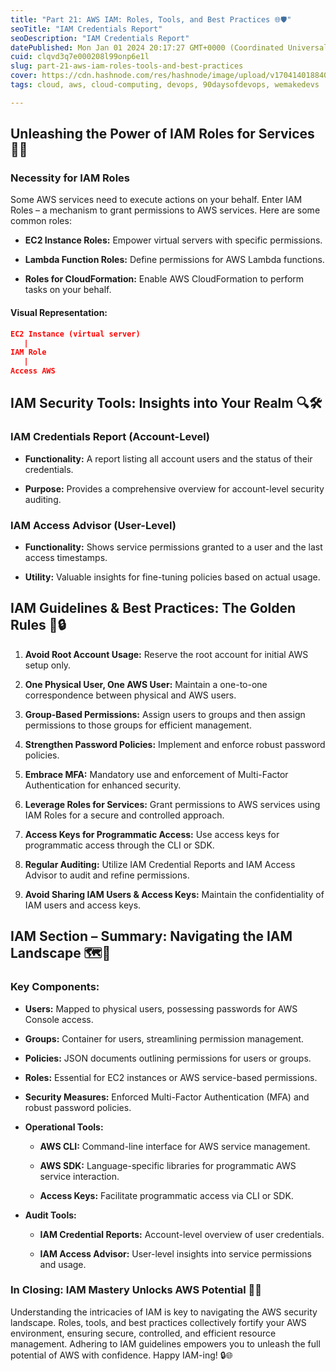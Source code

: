 ```yaml
---
title: "Part 21: AWS IAM: Roles, Tools, and Best Practices 🌐🛡️"
seoTitle: "IAM Credentials Report"
seoDescription: "IAM Credentials Report"
datePublished: Mon Jan 01 2024 20:17:27 GMT+0000 (Coordinated Universal Time)
cuid: clqvd3q7e000208l99onp6e1l
slug: part-21-aws-iam-roles-tools-and-best-practices
cover: https://cdn.hashnode.com/res/hashnode/image/upload/v1704140188403/47f45191-d4b8-48f4-8aeb-45384ab3bd68.png
tags: cloud, aws, cloud-computing, devops, 90daysofdevops, wemakedevs

---
```


## **Unleashing the Power of IAM Roles for Services 🚀🤖**

### **Necessity for IAM Roles**

Some AWS services need to execute actions on your behalf. Enter IAM Roles – a mechanism to grant permissions to AWS services. Here are some common roles:

* **EC2 Instance Roles:** Empower virtual servers with specific permissions.
    
* **Lambda Function Roles:** Define permissions for AWS Lambda functions.
    
* **Roles for CloudFormation:** Enable AWS CloudFormation to perform tasks on your behalf.
    

#### **Visual Representation:**

```json
EC2 Instance (virtual server)
   |
IAM Role
   |
Access AWS
```

## **IAM Security Tools: Insights into Your Realm 🔍🛠️**

### **IAM Credentials Report (Account-Level)**

* **Functionality:** A report listing all account users and the status of their credentials.
    
* **Purpose:** Provides a comprehensive overview for account-level security auditing.
    

### **IAM Access Advisor (User-Level)**

* **Functionality:** Shows service permissions granted to a user and the last access timestamps.
    
* **Utility:** Valuable insights for fine-tuning policies based on actual usage.
    

## **IAM Guidelines & Best Practices: The Golden Rules 📜🔒**

1. **Avoid Root Account Usage:** Reserve the root account for initial AWS setup only.
    
2. **One Physical User, One AWS User:** Maintain a one-to-one correspondence between physical and AWS users.
    
3. **Group-Based Permissions:** Assign users to groups and then assign permissions to those groups for efficient management.
    
4. **Strengthen Password Policies:** Implement and enforce robust password policies.
    
5. **Embrace MFA:** Mandatory use and enforcement of Multi-Factor Authentication for enhanced security.
    
6. **Leverage Roles for Services:** Grant permissions to AWS services using IAM Roles for a secure and controlled approach.
    
7. **Access Keys for Programmatic Access:** Use access keys for programmatic access through the CLI or SDK.
    
8. **Regular Auditing:** Utilize IAM Credential Reports and IAM Access Advisor to audit and refine permissions.
    
9. **Avoid Sharing IAM Users & Access Keys:** Maintain the confidentiality of IAM users and access keys.
    

## **IAM Section – Summary: Navigating the IAM Landscape 🗺️🔐**

### **Key Components:**

* **Users:** Mapped to physical users, possessing passwords for AWS Console access.
    
* **Groups:** Container for users, streamlining permission management.
    
* **Policies:** JSON documents outlining permissions for users or groups.
    
* **Roles:** Essential for EC2 instances or AWS service-based permissions.
    
* **Security Measures:** Enforced Multi-Factor Authentication (MFA) and robust password policies.
    
* **Operational Tools:**
    
    * **AWS CLI:** Command-line interface for AWS service management.
        
    * **AWS SDK:** Language-specific libraries for programmatic AWS service interaction.
        
    * **Access Keys:** Facilitate programmatic access via CLI or SDK.
        
* **Audit Tools:**
    
    * **IAM Credential Reports:** Account-level overview of user credentials.
        
    * **IAM Access Advisor:** User-level insights into service permissions and usage.
        

### **In Closing: IAM Mastery Unlocks AWS Potential 🚀🔐**

Understanding the intricacies of IAM is key to navigating the AWS security landscape. Roles, tools, and best practices collectively fortify your AWS environment, ensuring secure, controlled, and efficient resource management. Adhering to IAM guidelines empowers you to unleash the full potential of AWS with confidence. Happy IAM-ing! 🔒🌐